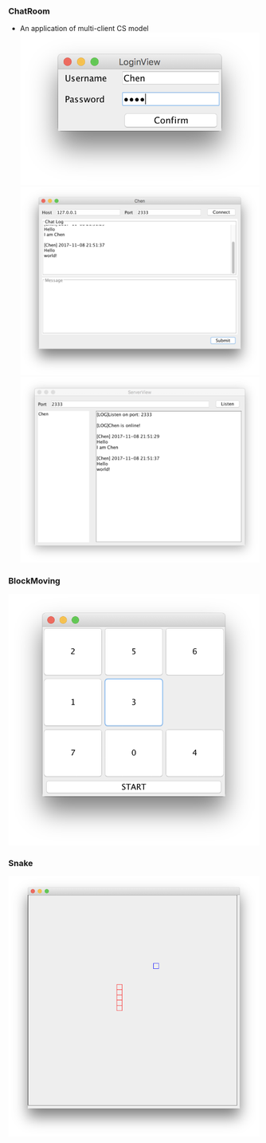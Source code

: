 ### ChatRoom
+ An application of multi-client CS model
![](./img/ChatRoom1.png)
![](./img/ChatRoom2.png)
![](./img/ChatRoom3.png)

### BlockMoving
![](./img/BlockMoving1.png)

### Snake
![](./img/Snake1.png)